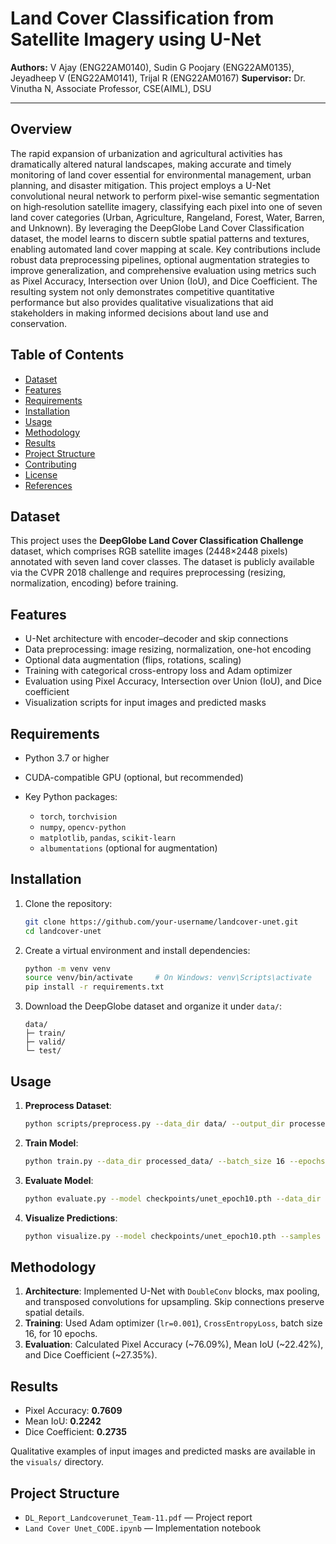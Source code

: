 # Land Cover Classification from Satellite Imagery using U-Net

**Authors:** V Ajay (ENG22AM0140), Sudin G Poojary (ENG22AM0135), Jeyadheep V (ENG22AM0141), Trijal R (ENG22AM0167)
**Supervisor:** Dr. Vinutha N, Associate Professor, CSE(AIML), DSU

---

## Overview

The rapid expansion of urbanization and agricultural activities has dramatically altered natural landscapes, making accurate and timely monitoring of land cover essential for environmental management, urban planning, and disaster mitigation. This project employs a U-Net convolutional neural network to perform pixel-wise semantic segmentation on high‑resolution satellite imagery, classifying each pixel into one of seven land cover categories (Urban, Agriculture, Rangeland, Forest, Water, Barren, and Unknown). By leveraging the DeepGlobe Land Cover Classification dataset, the model learns to discern subtle spatial patterns and textures, enabling automated land cover mapping at scale. Key contributions include robust data preprocessing pipelines, optional augmentation strategies to improve generalization, and comprehensive evaluation using metrics such as Pixel Accuracy, Intersection over Union (IoU), and Dice Coefficient. The resulting system not only demonstrates competitive quantitative performance but also provides qualitative visualizations that aid stakeholders in making informed decisions about land use and conservation.

## Table of Contents

* [Dataset](#dataset)
* [Features](#features)
* [Requirements](#requirements)
* [Installation](#installation)
* [Usage](#usage)
* [Methodology](#methodology)
* [Results](#results)
* [Project Structure](#project-structure)
* [Contributing](#contributing)
* [License](#license)
* [References](#references)

## Dataset

This project uses the **DeepGlobe Land Cover Classification Challenge** dataset, which comprises RGB satellite images (2448×2448 pixels) annotated with seven land cover classes. The dataset is publicly available via the CVPR 2018 challenge and requires preprocessing (resizing, normalization, encoding) before training.

## Features

* U-Net architecture with encoder–decoder and skip connections
* Data preprocessing: image resizing, normalization, one-hot encoding
* Optional data augmentation (flips, rotations, scaling)
* Training with categorical cross-entropy loss and Adam optimizer
* Evaluation using Pixel Accuracy, Intersection over Union (IoU), and Dice coefficient
* Visualization scripts for input images and predicted masks

## Requirements

* Python 3.7 or higher
* CUDA-compatible GPU (optional, but recommended)
* Key Python packages:

  * `torch`, `torchvision`
  * `numpy`, `opencv-python`
  * `matplotlib`, `pandas`, `scikit-learn`
  * `albumentations` (optional for augmentation)

## Installation

1. Clone the repository:

   ```bash
   git clone https://github.com/your-username/landcover-unet.git
   cd landcover-unet
   ```
2. Create a virtual environment and install dependencies:

   ```bash
   python -m venv venv
   source venv/bin/activate     # On Windows: venv\Scripts\activate
   pip install -r requirements.txt
   ```
3. Download the DeepGlobe dataset and organize it under `data/`:

   ```text
   data/
   ├─ train/
   ├─ valid/
   └─ test/
   ```

## Usage

1. **Preprocess Dataset**:

   ```bash
   python scripts/preprocess.py --data_dir data/ --output_dir processed_data/ --img_size 256
   ```
2. **Train Model**:

   ```bash
   python train.py --data_dir processed_data/ --batch_size 16 --epochs 10 --lr 1e-3
   ```
3. **Evaluate Model**:

   ```bash
   python evaluate.py --model checkpoints/unet_epoch10.pth --data_dir processed_data/test/
   ```
4. **Visualize Predictions**:

   ```bash
   python visualize.py --model checkpoints/unet_epoch10.pth --samples 5 9
   ```

## Methodology

1. **Architecture**: Implemented U-Net with `DoubleConv` blocks, max pooling, and transposed convolutions for upsampling. Skip connections preserve spatial details.
2. **Training**: Used Adam optimizer (`lr=0.001`), `CrossEntropyLoss`, batch size 16, for 10 epochs.
3. **Evaluation**: Calculated Pixel Accuracy (\~76.09%), Mean IoU (\~22.42%), and Dice Coefficient (\~27.35%).

## Results

* Pixel Accuracy: **0.7609**
* Mean IoU: **0.2242**
* Dice Coefficient: **0.2735**

Qualitative examples of input images and predicted masks are available in the `visuals/` directory.

## Project Structure

* `DL_Report_Landcoverunet_Team-11.pdf` — Project report
* `Land Cover Unet_CODE.ipynb` — Implementation notebook
